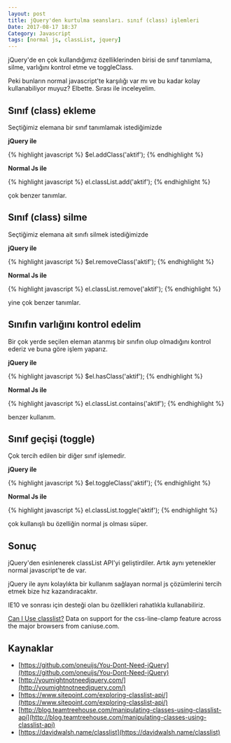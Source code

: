 ```yaml
---
layout: post
title: jQuery'den kurtulma seansları. sınıf (class) işlemleri
Date: 2017-08-17 18:37
Category: Javascript
tags: [normal js, classList, jquery]
---
```


jQuery'de en çok kullandığımız özelliklerinden birisi de sınıf tanımlama, silme, varlığını kontrol etme ve toggleClass.

Peki bunların normal javascript'te karşılığı var mı ve bu kadar kolay kullanabiliyor muyuz? Elbette. Sırası ile inceleyelim.

## Sınıf (class) ekleme

Seçtiğimiz elemana bir sınıf tanımlamak istediğimizde

**jQuery ile**

{% highlight javascript %}
  $el.addClass('aktif');
{% endhighlight %}

**Normal Js ile**

{% highlight javascript %}
  el.classList.add('aktif');
{% endhighlight %}

çok benzer tanımlar.

## Sınıf (class) silme

Seçtiğimiz elemana ait sınıfı silmek istediğimizde

**jQuery ile**

{% highlight javascript %}
  $el.removeClass('aktif');
{% endhighlight %}

**Normal Js ile**

{% highlight javascript %}
 el.classList.remove('aktif');
{% endhighlight %}

yine çok benzer tanımlar.

## Sınıfın varlığını kontrol edelim

Bir çok yerde seçilen eleman atanmış bir sınıfın olup olmadığını kontrol ederiz ve buna göre işlem yaparız.

**jQuery ile**

{% highlight javascript %}
 $el.hasClass('aktif');
{% endhighlight %}

**Normal Js ile**

{% highlight javascript %}
 el.classList.contains('aktif');
{% endhighlight %}

benzer kullanım.

## Sınıf geçişi (toggle)

Çok tercih edilen bir diğer sınıf işlemedir. 

**jQuery ile**

{% highlight javascript %}
 $el.toggleClass('aktif');
{% endhighlight %}

**Normal Js ile**

{% highlight javascript %}
 el.classList.toggle('aktif');
{% endhighlight %}

çok kullanışlı bu özelliğin normal js olması süper.

## Sonuç 

jQuery'den esinlenerek classList API'yi geliştirdiler. Artık aynı yetenekler normal javascript'te de var.

jQuery ile aynı kolaylıkta bir kullanım sağlayan normal js çözümlerini tercih etmek bize hız kazandıracaktır. 

IE10 ve sonrası için desteği olan bu özellikleri rahatlıkla kullanabiliriz.

<p class="ciu_embed" data-feature="classlist" data-periods="future_1,current,past_1,past_2">  <a href="http://caniuse.com/#feat=classlist">Can I Use classlist?</a> Data on support for the css-line-clamp feature across the major browsers from caniuse.com. </p>
	
## Kaynaklar

 - [https://github.com/oneuijs/You-Dont-Need-jQuery](https://github.com/oneuijs/You-Dont-Need-jQuery)
 - [http://youmightnotneedjquery.com/](http://youmightnotneedjquery.com/)
 - [https://www.sitepoint.com/exploring-classlist-api/](https://www.sitepoint.com/exploring-classlist-api/)
 - [http://blog.teamtreehouse.com/manipulating-classes-using-classlist-api](http://blog.teamtreehouse.com/manipulating-classes-using-classlist-api)
 - [https://davidwalsh.name/classlist](https://davidwalsh.name/classlist)